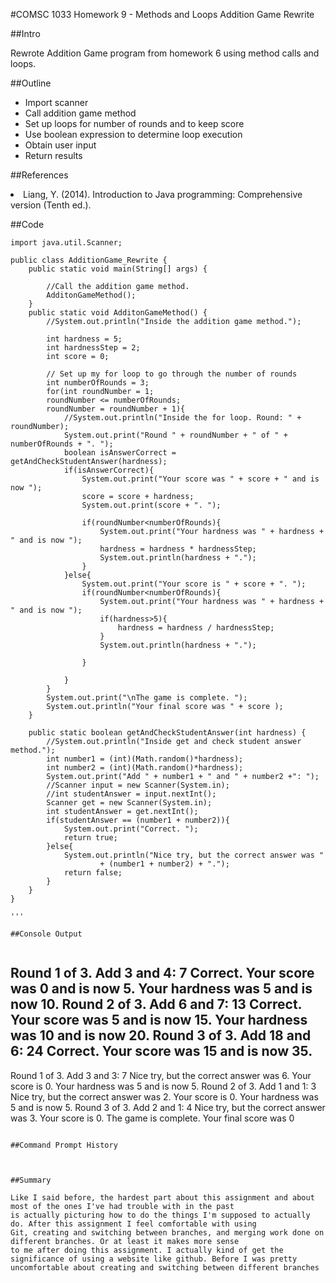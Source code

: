 #COMSC 1033 Homework 9 - Methods and Loops Addition Game Rewrite

##Intro

Rewrote Addition Game program from homework 6 using method calls and loops. 

##Outline

<ul>
<li>Import scanner</li>

<li>Call addition game method</li>

<li>Set up loops for number of rounds and to keep score</li>

<li>Use boolean expression to determine loop execution</li>

<li>Obtain user input</li> 

<li>Return results</li>
</ul>

##References

<li>Liang, Y. (2014). Introduction to Java programming: Comprehensive version (Tenth ed.).</li>


##Code

```
import java.util.Scanner;

public class AdditionGame_Rewrite {
	public static void main(String[] args) {
		
		//Call the addition game method.
		AdditonGameMethod();
	}
	public static void AdditonGameMethod() {
		//System.out.println("Inside the addition game method.");
		
		int hardness = 5;
		int hardnessStep = 2;
		int score = 0;
		
		// Set up my for loop to go through the number of rounds
		int numberOfRounds = 3;
		for(int roundNumber = 1; 
		roundNumber <= numberOfRounds;  
		roundNumber = roundNumber + 1){
			//System.out.println("Inside the for loop. Round: " + roundNumber);
			System.out.print("Round " + roundNumber + " of " + numberOfRounds + ". ");
			boolean isAnswerCorrect = getAndCheckStudentAnswer(hardness);
			if(isAnswerCorrect){
				System.out.print("Your score was " + score + " and is now ");
				score = score + hardness;
				System.out.print(score + ". ");
				
				if(roundNumber<numberOfRounds){
					System.out.print("Your hardness was " + hardness + " and is now ");
					hardness = hardness * hardnessStep;
					System.out.println(hardness + ".");
				}
			}else{
				System.out.print("Your score is " + score + ". ");
				if(roundNumber<numberOfRounds){
					System.out.print("Your hardness was " + hardness + " and is now ");
					if(hardness>5){
						hardness = hardness / hardnessStep;
					}
					System.out.println(hardness + ".");
					
				}
				
			}
		}
		System.out.print("\nThe game is complete. ");
		System.out.println("Your final score was " + score );
	}
	
	public static boolean getAndCheckStudentAnswer(int hardness) {
		//System.out.println("Inside get and check student answer method.");
		int number1 = (int)(Math.random()*hardness);
		int number2 = (int)(Math.random()*hardness);
		System.out.print("Add " + number1 + " and " + number2 +": ");
		//Scanner input = new Scanner(System.in);
		//int studentAnswer = input.nextInt();
		Scanner get = new Scanner(System.in);
		int studentAnswer = get.nextInt();
		if(studentAnswer == (number1 + number2)){
			System.out.print("Correct. ");
			return true;
		}else{
			System.out.println("Nice try, but the correct answer was " 
					+ (number1 + number2) + ".");
			return false;
		}
	}
}

'''

##Console Output


```
Round 1 of 3. Add 3 and 4: 7
Correct. Your score was 0 and is now 5. Your hardness was 5 and is now 10.
Round 2 of 3. Add 6 and 7: 13
Correct. Your score was 5 and is now 15. Your hardness was 10 and is now 20.
Round 3 of 3. Add 18 and 6: 24
Correct. Your score was 15 and is now 35.
--------------------------------------------
Round 1 of 3. Add 3 and 3: 7
Nice try, but the correct answer was 6.
Your score is 0. Your hardness was 5 and is now 5.
Round 2 of 3. Add 1 and 1: 3
Nice try, but the correct answer was 2.
Your score is 0. Your hardness was 5 and is now 5.
Round 3 of 3. Add 2 and 1: 4
Nice try, but the correct answer was 3.
Your score is 0. 
The game is complete. Your final score was 0

```

##Command Prompt History


```

```

##Summary

Like I said before, the hardest part about this assignment and about most of the ones I've had trouble with in the past 
is actually picturing how to do the things I'm supposed to actually do. After this assignment I feel comfortable with using
Git, creating and switching between branches, and merging work done on different branches. Or at least it makes more sense 
to me after doing this assignment. I actually kind of get the significance of using a website like github. Before I was pretty 
uncomfortable about creating and switching between different branches